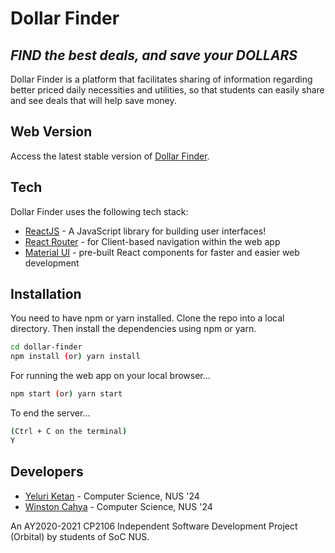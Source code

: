 # Dollar Finder

## _FIND the best deals, and save your DOLLARS_

Dollar Finder is a platform that facilitates sharing of information regarding better priced daily necessities and utilities, so that students can easily share and see deals that will help save money.


## Web Version

Access the latest stable version of [Dollar Finder](https://modest-liskov-638a8a.netlify.app/). 

## Tech

Dollar Finder uses the following tech stack:

- [ReactJS](https://reactjs.org/) - A JavaScript library for building user interfaces!
- [React Router](https://reactrouter.com/) - for Client-based navigation within the web app
- [Material UI](https://material-ui.com/) - pre-built React components for faster and easier web development

## Installation

You need to have npm or yarn installed.
Clone the repo into a local directory. Then install the dependencies using npm or yarn.

```sh
cd dollar-finder
npm install (or) yarn install
```

For running the web app on your local browser...

```sh
npm start (or) yarn start
```

To end the server...

```sh
(Ctrl + C on the terminal)
Y
```

## Developers

- [Yeluri Ketan](https://github.com/YeluriKetan) - Computer Science, NUS '24
- [Winston Cahya](https://github.com/CommanderW324) - Computer Science, NUS '24

An AY2020-2021 CP2106 Independent Software Development Project (Orbital)
by students of SoC NUS.
